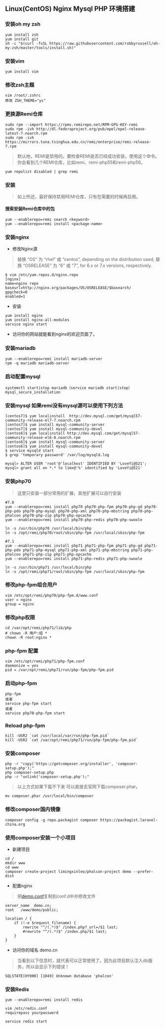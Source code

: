 ## Linux(CentOS) Nginx Mysql PHP 环境搭建

### 安装oh my zsh
~~~
yum install zsh
yum install git
sh -c "$(curl -fsSL https://raw.githubusercontent.com/robbyrussell/oh-my-zsh/master/tools/install.sh)"
~~~

### 安装vim
~~~
yum install vim
~~~

### 修改zsh主题
~~~
vim /root/.zshrc
修改 ZSH_THEME="ys"
~~~

### 更换源Remi仓库
~~~
sudo rpm --import https://rpms.remirepo.net/RPM-GPG-KEY-remi
sudo rpm -ivh http://dl.fedoraproject.org/pub/epel/epel-release-latest-7.noarch.rpm
sudo rpm -ivh https://mirrors.tuna.tsinghua.edu.cn/remi/enterprise/remi-release-7.rpm
~~~

> 默认地，REMI是禁用的。要检查REMI是否已经成功安装，使用这个命令。你会看到几个REMI仓库，比如remi、remi-php55和remi-php56。

~~~
yum repolist disabled | grep remi
~~~

### 安装
> 如上所述，最好保持禁用REMI仓库，只有在需要的时候再启用。

#### 搜索安装Remi仓库中的包
~~~
yum --enablerepo=remi search <keyword>
yum --enablerepo=remi install <package-name>
~~~

### 安装nginx
* 修改Nginx源
> 替换 “OS” 为 “rhel” 或 “centos”, depending on the distribution used, 
> 替换 “OSRELEASE” 为 “6” 或 “7”, for 6.x or 7.x versions, respectively.

~~~
$ vim /etc/yum.repos.d/nginx.repo
[nginx]
name=nginx repo
baseurl=http://nginx.org/packages/OS/OSRELEASE/$basearch/
gpgcheck=0
enabled=1
~~~

* 安装
~~~
yum install nginx
yum install nginx-all-modules
service nginx start
~~~

* 访问你的网站就能看到nginx的欢迎页面了。

### 安装mariadb
~~~
yum --enablerepo=remi install mariadb-server
rpm -q mariadb mariadb-server
~~~
### 启动配置mysql
~~~
systemctl start|stop mariadb（service mariadb start|stop）
mysql_secure_installation
~~~

### 安装mysql 如果remi没有mysql源可以使用下列方法
~~~
[centos7]$ yum localinstall  http://dev.mysql.com/get/mysql57-community-release-el7-7.noarch.rpm
[centos7]$ yum install mysql-community-server
[centos7]$ yum install mysql-community-devel
[centos6]$ yum localinstall http://dev.mysql.com/get/mysql57-community-release-el6-8.noarch.rpm
[centos6]$ yum install mysql-community-server
[centos6]$ yum install mysql-community-devel
$ service mysqld start
$ grep 'temporary password' /var/log/mysqld.log

mysql> ALTER USER 'root'@'localhost' IDENTIFIED BY 'LoveYi@521';
mysql> grant all on *.* to limx@'%' identified by 'LoveYi@521'
~~~


### 安装php70
> 这里只安装一部分常用的扩展，其他扩展可以自行安装

~~~
#7.0
yum --enablerepo=remi install php70 php70-php-fpm php70-php-gd php70-php-pdo php70-php-mysql php70-php-xml php70-php-mbstring php70-php-phalcon php70-php-zip php70-php-opcache
yum --enablerepo=remi install php70-php-redis php70-php-swoole

ln -s /usr/bin/php70 /usr/local/bin/php
ln -s /opt/remi/php70/root/sbin/php-fpm /usr/local/sbin/php-fpm

#7.1
yum --enablerepo=remi install php71 php71-php-fpm php71-php-gd php71-php-pdo php71-php-mysql php71-php-xml php71-php-mbstring php71-php-phalcon php71-php-zip php71-php-opcache
yum --enablerepo=remi install php71-php-redis php71-php-swoole

ln -s /usr/bin/php71 /usr/local/bin/php
ln -s /opt/remi/php71/root/sbin/php-fpm /usr/local/sbin/php-fpm
~~~

### 修改php-fpm组合用户
~~~
vim /etc/opt/remi/php70/php-fpm.d/www.conf
user = nginx
group = nginx
~~~

### 修改php权限
~~~
cd /var/opt/remi/php71/lib/php
# chown -R 用户:组 *
chown -R root:nginx *
~~~

### php-fpm 配置
~~~
vim /etc/opt/remi/php71/php-fpm.conf
daemonize = yes
pid = /var/opt/remi/php71/run/php-fpm/php-fpm.pid
~~~

### 启动php-fpm
~~~
php-fpm
或者
service php-fpm start
或者
service php70-php-fpm start
~~~

### Reload php-fpm
~~~
kill -USR2 `cat /usr/local/var/run/php-fpm.pid`
kill -USR2 `cat /var/opt/remi/php71/run/php-fpm/php-fpm.pid`
~~~

### 安装composer
~~~
php -r "copy('https://getcomposer.org/installer', 'composer-setup.php');"
php composer-setup.php
php -r "unlink('composer-setup.php');"
~~~

> 以上方式如果下载不下来 可以直接去官网下载composer.phar。

~~~
mv composer.phar /usr/local/bin/composer
~~~
### 修改composer国内镜像
~~~
composer config -g repo.packagist composer https://packagist.laravel-china.org
~~~
### 使用composer安装一个小项目
* 新建项目
~~~
cd /
mkdir www
cd www
composer create-project limingxinleo/phalcon-project demo --prefer-dist
~~~
* 配置nginx

> 把[demo.conf](http://7xrqhy.com1.z0.glb.clouddn.com/phalcon.conf)复制到conf.d中并修改文件

~~~
server_name  demo.cn;
root   /www/demo/public;

location / {
    if (!-e $request_filename) {
        rewrite "^/(.*)$" /index.php?_url=/$1 last;
        #rewrite "^/(.*)$" /index.php/$1 last;
    }
}
~~~
* 访问你的域名 demo.cn

> 当看到以下信息时，就代表可以正常使用了，因为此项目默认注入db服务，所以会显示下列错误！

~~~
SQLSTATE[HY000] [1049] Unknown database 'phalcon'
~~~

### 安装Redis
~~~
yum --enablerepo=remi install redis

vim /etc/redis.conf
requirepass yourpassword

service redis start
~~~


